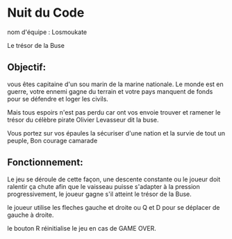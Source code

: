 # Nuit du Code 
 
nom d'équipe : Losmoukate


Le trésor de la Buse

## Objectif:

vous êtes capitaine d'un sou marin de la marine nationale. Le monde est en guerre, votre ennemi gagne du terrain et votre pays manquent de fonds pour se défendre et loger les civils.

Mais tous espoirs n'est pas perdu car ont vos envoie trouver et ramener le trésor du célèbre pirate Olivier Levasseur dit la buse.

Vous portez sur vos épaules la sécuriser d'une nation et la survie de tout un peuple, 
Bon courage camarade



## Fonctionnement:

Le jeu se déroule de cette façon, une descente constante ou le joueur doit ralentir ça chute afin que le vaisseau puisse s'adapter à la pression progressivement, le joueur gagne s'il atteint le trésor de la Buse.

le joueur utilise les fleches gauche et droite ou Q et D pour se déplacer de gauche à droite.

le bouton R réinitialise le jeu en cas de GAME OVER.




